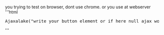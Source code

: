 you trying to test on browser, dont use chrome.
or you use at webserver
'''html
<pre>
Ajaxalake("write your button element or if here null ajax working(#submitb1)","url","method (get,post)","datatype (html,json,script)","optional extraquery (id=4&isim=name)").addDataFromFormid("serialize form(write formid)").loading("#durum1","Loading",(optional. if here true, you see first working time loadingtext)).addResponseToDivid("#durum11").ajax();
</pre>
'''